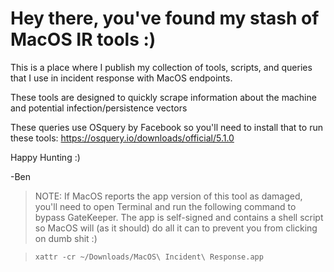 # Hey there, you've found my stash of MacOS IR tools :)
This is a place where I publish my collection of tools, scripts, and queries that I use in incident response with MacOS endpoints.

These tools are designed to quickly scrape information about the machine and potential infection/persistence vectors

These queries use OSquery by Facebook so you'll need to install that to run these tools: https://osquery.io/downloads/official/5.1.0

Happy Hunting :)

-Ben

> NOTE: If MacOS reports the app version of this tool as damaged, you'll need to open Terminal and run the following command to bypass GateKeeper. The app is self-signed and contains a shell script so MacOS will (as it should) do all it can to prevent you from clicking on dumb shit :)

> `xattr -cr ~/Downloads/MacOS\ Incident\ Response.app`
